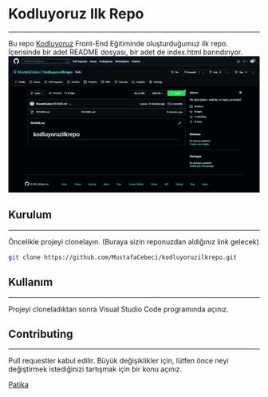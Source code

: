# Kodluyoruz Ilk Repo
---
Bu repo [Kodluyoruz](https://kodluyoruz.org/tr/kodluyoruz/) Front-End Eğitiminde oluşturduğumuz ilk repo. İçerisinde bir adet README dosyası, bir adet de index.html barındırıyor.
![img](img.png)


## Kurulum 
---
Öncelikle projeyi clonelayın. (Buraya sizin reponuzdan aldığınız link gelecek)

```bash
git clone https://github.com/MustafaCebeci/kodluyoruzilkrepo.git
```


## Kullanım
---
Projeyi cloneladıktan sonra Visual Studio Code programında açınız.

## Contributing
---
Pull requestler kabul edilir. Büyük değişiklikler için, lütfen önce neyi değiştirmek istediğinizi tartışmak için bir konu açınız.


[Patika](https://www.patika.dev)
